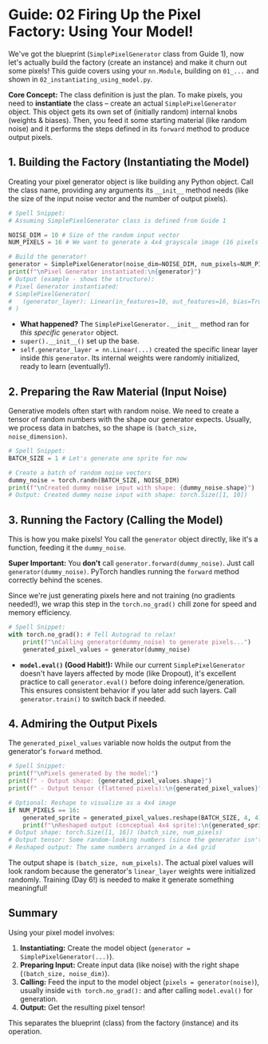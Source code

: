 # Guide: 02 Firing Up the Pixel Factory: Using Your Model!

We've got the blueprint (`SimplePixelGenerator` class from Guide 1), now let's actually build the factory (create an instance) and make it churn out some pixels! This guide covers using your `nn.Module`, building on `01_...` and shown in `02_instantiating_using_model.py`.

**Core Concept:** The class definition is just the plan. To make pixels, you need to **instantiate** the class – create an actual `SimplePixelGenerator` object. This object gets its own set of (initially random) internal knobs (weights & biases). Then, you feed it some starting material (like random noise) and it performs the steps defined in its `forward` method to produce output pixels.

## 1. Building the Factory (Instantiating the Model)

Creating your pixel generator object is like building any Python object. Call the class name, providing any arguments its `__init__` method needs (like the size of the input noise vector and the number of output pixels).

```python
# Spell Snippet:
# Assuming SimplePixelGenerator class is defined from Guide 1

NOISE_DIM = 10 # Size of the random input vector
NUM_PIXELS = 16 # We want to generate a 4x4 grayscale image (16 pixels total)

# Build the generator!
generator = SimplePixelGenerator(noise_dim=NOISE_DIM, num_pixels=NUM_PIXELS)
print(f"\nPixel Generator instantiated:\n{generator}")
# Output (example - shows the structure):
# Pixel Generator instantiated:
# SimplePixelGenerator(
#   (generator_layer): Linear(in_features=10, out_features=16, bias=True)
# )
```

- **What happened?** The `SimplePixelGenerator.__init__` method ran for _this specific_ `generator` object.
- `super().__init__()` set up the base.
- `self.generator_layer = nn.Linear(...)` created the specific linear layer inside _this_ `generator`. Its internal weights were randomly initialized, ready to learn (eventually!).

## 2. Preparing the Raw Material (Input Noise)

Generative models often start with random noise. We need to create a tensor of random numbers with the shape our generator expects. Usually, we process data in batches, so the shape is `(batch_size, noise_dimension)`.

```python
# Spell Snippet:
BATCH_SIZE = 1 # Let's generate one sprite for now

# Create a batch of random noise vectors
dummy_noise = torch.randn(BATCH_SIZE, NOISE_DIM)
print(f"\nCreated dummy noise input with shape: {dummy_noise.shape}")
# Output: Created dummy noise input with shape: torch.Size([1, 10])
```

## 3. Running the Factory (Calling the Model)

This is how you make pixels! You call the `generator` object directly, like it's a function, feeding it the `dummy_noise`.

**Super Important:** You **don't** call `generator.forward(dummy_noise)`. Just call `generator(dummy_noise)`. PyTorch handles running the `forward` method correctly behind the scenes.

Since we're just generating pixels here and not training (no gradients needed!), we wrap this step in the `torch.no_grad()` chill zone for speed and memory efficiency.

```python
# Spell Snippet:
with torch.no_grad(): # Tell Autograd to relax!
    print(f"\nCalling generator(dummy_noise) to generate pixels...")
    generated_pixel_values = generator(dummy_noise)
```

- **`model.eval()` (Good Habit!):** While our current `SimplePixelGenerator` doesn't have layers affected by mode (like Dropout), it's excellent practice to call `generator.eval()` before doing inference/generation. This ensures consistent behavior if you later add such layers. Call `generator.train()` to switch back if needed.

## 4. Admiring the Output Pixels

The `generated_pixel_values` variable now holds the output from the generator's `forward` method.

```python
# Spell Snippet:
print(f"\nPixels generated by the model:")
print(f" - Output shape: {generated_pixel_values.shape}")
print(f" - Output tensor (flattened pixels):\n{generated_pixel_values}")

# Optional: Reshape to visualize as a 4x4 image
if NUM_PIXELS == 16:
    generated_sprite = generated_pixel_values.reshape(BATCH_SIZE, 4, 4)
    print(f"\nReshaped output (conceptual 4x4 sprite):\n{generated_sprite}")
# Output shape: torch.Size([1, 16]) (batch_size, num_pixels)
# Output tensor: Some random-looking numbers (since the generator isn't trained)
# Reshaped output: The same numbers arranged in a 4x4 grid
```

The output shape is `(batch_size, num_pixels)`. The actual pixel values will look random because the generator's `linear_layer` weights were initialized randomly. Training (Day 6!) is needed to make it generate something meaningful!

## Summary

Using your pixel model involves:

1.  **Instantiating:** Create the model object (`generator = SimplePixelGenerator(...)`).
2.  **Preparing Input:** Create input data (like noise) with the right shape (`(batch_size, noise_dim)`).
3.  **Calling:** Feed the input to the model object (`pixels = generator(noise)`), usually inside `with torch.no_grad():` and after calling `model.eval()` for generation.
4.  **Output:** Get the resulting pixel tensor!

This separates the blueprint (class) from the factory (instance) and its operation.
